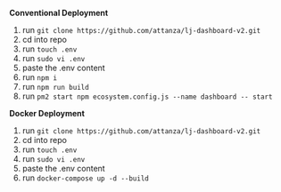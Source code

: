 **Conventional Deployment**

1. run `git clone https://github.com/attanza/lj-dashboard-v2.git`
2. cd into repo
3. run `touch .env`
4. run `sudo vi .env`
5. paste the .env content
6. run `npm i`
7. run `npm run build`
8. run `pm2 start npm ecosystem.config.js --name dashboard -- start`

**Docker Deployment**

1. run `git clone https://github.com/attanza/lj-dashboard-v2.git`
2. cd into repo
3. run `touch .env`
4. run `sudo vi .env`
5. paste the .env content
6. run `docker-compose up -d --build`
